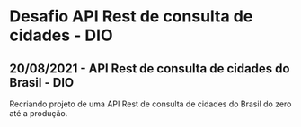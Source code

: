 # Desafio API Rest de consulta de cidades - DIO

## 20/08/2021 - API Rest de consulta de cidades do Brasil  - DIO

Recriando projeto de uma API Rest de consulta de cidades do Brasil do zero até a produção.



